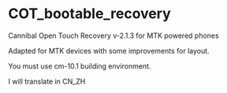 COT_bootable_recovery
=====================

Cannibal Open Touch Recovery v-2.1.3 for MTK powered phones

Adapted for MTK devices with some improvements for layout.

You must use cm-10.1 building environment.

I will translate in CN_ZH
